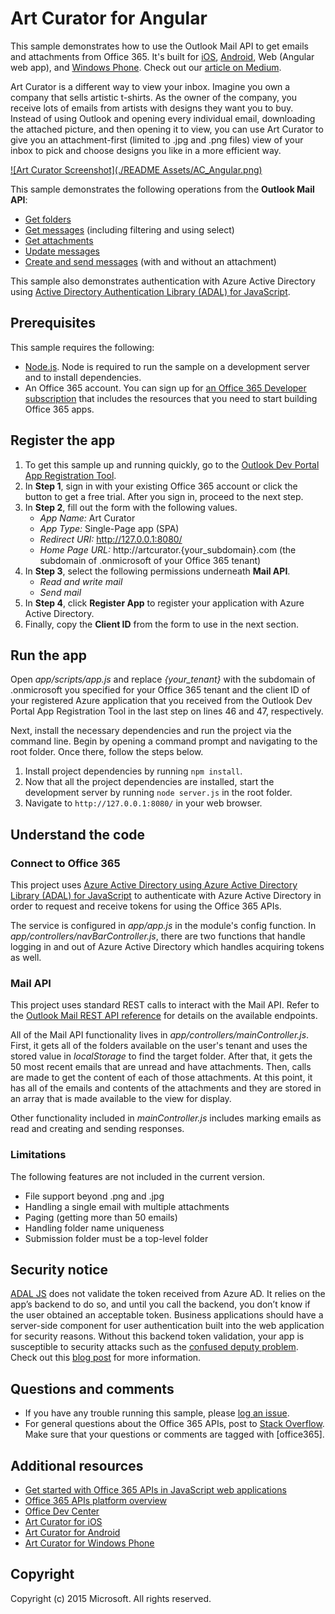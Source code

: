 # Art Curator for Angular 

This sample demonstrates how to use the Outlook Mail API to get emails and attachments from Office 365. It's built for [iOS](https://github.com/OfficeDev/O365-iOS-ArtCurator), [Android](https://github.com/OfficeDev/O365-Android-ArtCurator), Web (Angular web app), and [Windows Phone](https://github.com/OfficeDev/O365-WinPhone-ArtCurator). Check out our [article on Medium](https://medium.com/office-app-development).

Art Curator is a different way to view your inbox. Imagine you own a company that sells artistic t-shirts. As the owner of the company, you receive lots of emails from artists with designs they want you to buy. Instead of using Outlook and opening every individual email, downloading the attached picture, and then opening it to view, you can use Art Curator to give you an attachment-first (limited to .jpg and .png files) view of your inbox to pick and choose designs you like in a more efficient way.

[![Art Curator Screenshot](./README Assets/AC_Angular.png)](https://youtu.be/4LOvkweDfhY "Click to see the sample in action.")

This sample demonstrates the following operations from the **Outlook Mail API**:
* [Get folders](https://msdn.microsoft.com/office/office365/APi/mail-rest-operations#GetFolders)
* [Get messages](https://msdn.microsoft.com/office/office365/APi/mail-rest-operations#Getmessages) (including filtering and using select) 
* [Get attachments](https://msdn.microsoft.com/office/office365/APi/mail-rest-operations#GetAttachments)
* [Update messages](https://msdn.microsoft.com/office/office365/APi/mail-rest-operations#Updatemessages)
* [Create and send messages](https://msdn.microsoft.com/office/office365/APi/mail-rest-operations#Sendmessages) (with and without an attachment) 

This sample also demonstrates authentication with Azure Active Directory using [Active Directory Authentication Library (ADAL) for JavaScript](https://github.com/AzureAD/azure-activedirectory-library-for-js).

<a name="prerequisites"></a>
## Prerequisites

This sample requires the following:
* [Node.js](https://nodejs.org/). Node is required to run the sample on a development server and to install dependencies. 
* An Office 365 account. You can sign up for [an Office 365 Developer subscription](http://aka.ms/ro9c62) that includes the resources that you need to start building Office 365 apps.

<a name="configure"></a>
## Register the app

1. To get this sample up and running quickly, go to the [Outlook Dev Portal App Registration Tool](https://dev.outlook.com/appregistration).
2. In **Step 1**, sign in with your existing Office 365 account or click the button to get a free trial. After you sign in, proceed to the next step.
3. In **Step 2**, fill out the form with the following values.
	* *App Name:* Art Curator
	* *App Type:* Single-Page app (SPA)
	* *Redirect URI:* http://127.0.0.1:8080/
	* *Home Page URL:* http://artcurator.{your_subdomain}.com (the subdomain of .onmicrosoft of your Office 365 tenant)
4. In **Step 3**, select the following permissions underneath **Mail API**.
	* *Read and write mail*
	* *Send mail*
5. In **Step 4**, click **Register App** to register your application with Azure Active Directory.
6. Finally, copy the **Client ID** from the form to use in the next section.

<a name="run"></a>
## Run the app

Open *app/scripts/app.js* and replace *{your_tenant}* with the subdomain of .onmicrosoft you specified for your Office 365 tenant and the client ID of your registered Azure application that you received from the Outlook Dev Portal App Registration Tool in the last step on lines 46 and 47, respectively. 

Next, install the necessary dependencies and run the project via the command line. Begin by opening a command prompt and navigating to the root folder. Once there, follow the steps below.

1. Install project dependencies by running ```npm install```.
2. Now that all the project dependencies are installed, start the development server by running ```node server.js``` in the root folder.
3. Navigate to ```http://127.0.0.1:8080/``` in your web browser.

<a name="understand"></a>
## Understand the code

### Connect to Office 365

This project uses [Azure Active Directory using Azure Active Directory Library (ADAL) for JavaScript](https://github.com/AzureAD/azure-activedirectory-library-for-js) to authenticate with Azure Active Directory in order to request and receive tokens for using the Office 365 APIs.

The service is configured in *app/app.js* in the module's config function. In *app/controllers/navBarController.js*, there are two functions that handle logging in and out of Azure Active Directory which handles acquiring tokens as well. 

### Mail API

This project uses standard REST calls to interact with the Mail API. Refer to the [Outlook Mail REST API reference](https://msdn.microsoft.com/en-us/office/office365/api/mail-rest-operations) for details on the available endpoints.

All of the Mail API functionality lives in *app/controllers/mainController.js*. First, it gets all of the folders available on the user's tenant and uses the stored value in *localStorage* to find the target folder. After that, it gets the 50 most recent emails that are unread and have attachments. Then, calls are made to get the content of each of those attachments. At this point, it has all of the emails and contents of the attachments and they are stored in an array that is made available to the view for display.

Other functionality included in *mainController.js* includes marking emails as read and creating and sending responses. 

### Limitations

The following features are not included in the current version.

* File support beyond .png and .jpg
* Handling a single email with multiple attachments
* Paging (getting more than 50 emails)
* Handling folder name uniqueness
* Submission folder must be a top-level folder

## Security notice
[ADAL JS](https://github.com/AzureAD/azure-activedirectory-library-for-js) does not validate the token received from Azure AD. It relies on the app’s backend to do so, and until you call the backend, you don’t know if the user obtained an acceptable token. Business applications should have a server-side component for user authentication built into the web application for security reasons. Without this backend token validation, your app is susceptible to security attacks such as the [confused deputy problem](https://en.wikipedia.org/wiki/Confused_deputy_problem). Check out this [blog post](http://www.cloudidentity.com/blog/2015/02/19/introducing-adal-js-v1/) for more information.

<a name="questions-and-comments"></a>
## Questions and comments

- If you have any trouble running this sample, please [log an issue](https://github.com/OfficeDev/O365-Angular-ArtCurator/issues).
- For general questions about the Office 365 APIs, post to [Stack Overflow](http://stackoverflow.com/). Make sure that your questions or comments are tagged with [office365].
  
<a name="additional-resources"></a>
## Additional resources

* [Get started with Office 365 APIs in JavaScript web applications](http://aka.ms/get-started-with-js)
* [Office 365 APIs platform overview](http://msdn.microsoft.com/office/office365/howto/platform-development-overview)
* [Office Dev Center](http://dev.office.com/)
* [Art Curator for iOS](https://github.com/OfficeDev/O365-iOS-ArtCurator)
* [Art Curator for Android](https://github.com/OfficeDev/O365-Android-ArtCurator)
* [Art Curator for Windows Phone](https://github.com/OfficeDev/O365-WinPhone-ArtCurator)

## Copyright
Copyright (c) 2015 Microsoft. All rights reserved.